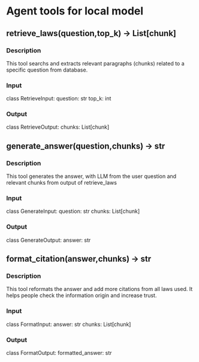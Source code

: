 # Agent tools for local model

## retrieve_laws(question,top_k) -> List[chunk]

### Description

This tool searchs and extracts relevant paragraphs (chunks) related to a specific question from database.

### Input
class RetrieveInput:
    question: str
    top_k: int

### Output
class RetrieveOutput:
    chunks: List[chunk]

## generate_answer(question,chunks) -> str

### Description

This tool generates the answer, with LLM from the user question and relevant chunks from output of retrieve_laws

### Input
class GenerateInput:
    question: str
    chunks: List[chunk]

### Output
class GenerateOutput:
    answer: str

## format_citation(answer,chunks) -> str

### Description

This tool reformats the answer and add more citations from all laws used. It helps people check the information origin and increase trust.

### Input
class FormatInput:
    answer: str
    chunks: List[chunk]

### Output
class FormatOutput:
    formatted_answer: str
